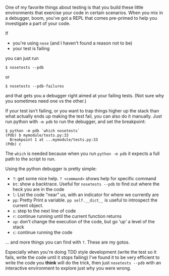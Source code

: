 <!--
.. title: Debugging Python Tests
.. date: 2012/08/29 14:58
.. slug: debugging-python-tests
.. tags:
.. link:
.. description:
-->


One of my favorite things about testing is that you build these little
environments that exercise your code in certain scenarios. When you mix in a
debugger, boom, you've got a REPL that comes pre-primed to help you investigate a part of your code.

If 

* you're using `nose` (and I haven't found a reason not to be) 
* your test is failing

you can just run

```
$ nosetests --pdb
```

or

```
$ nosetests --pdb-failures
```

and that gets you a debugger right aimed at your failing tests. (Not sure why
you sometimes need one vs the other.)

If your test isn't failing, or you want to trap things higher up the stack than what actually ends up making the test fail, you can also do it manually.
Just run python with `-m pdb` to run the debugger, and set the breakpoint:

```
$ python -m pdb `which nosetests`
(Pdb) b mymodule/tests.py:33
  Breakpoint 1 at ...mymodule/tests.py:33
(Pdb) c
```

The `which` is needed because when you run `python -m pdb` it expects a full
path to the script to run.

Using the python debugger is pretty simple:

* `?`: get some nice help. `? <command>` shows help for specific command
* `bt`: show a backtrace. Useful for `nosetests --pdb` to find out where the
  heck you are in the code
* `l`: List the code "near" us, with an indicator for where we currently are
* `pp`: Pretty Print a variable. `pp self.__dict__` is useful to introspect the current object.
* `s`: step to the next line of code
* `r`: continue running until the current function returns
* `up`: don't change the execution of the code, but go 'up' a level of the stack
* `c`: continue running the code

... and more things you can find with `?`. These are my gotos.

Especially when you're doing TDD style development (write the test so it fails, write the code until it stops failing) I've found it to be very efficient to write the code you **think** will do the trick, then just `nosetests --pdb` with an interactive environment to explore just why you were wrong.
